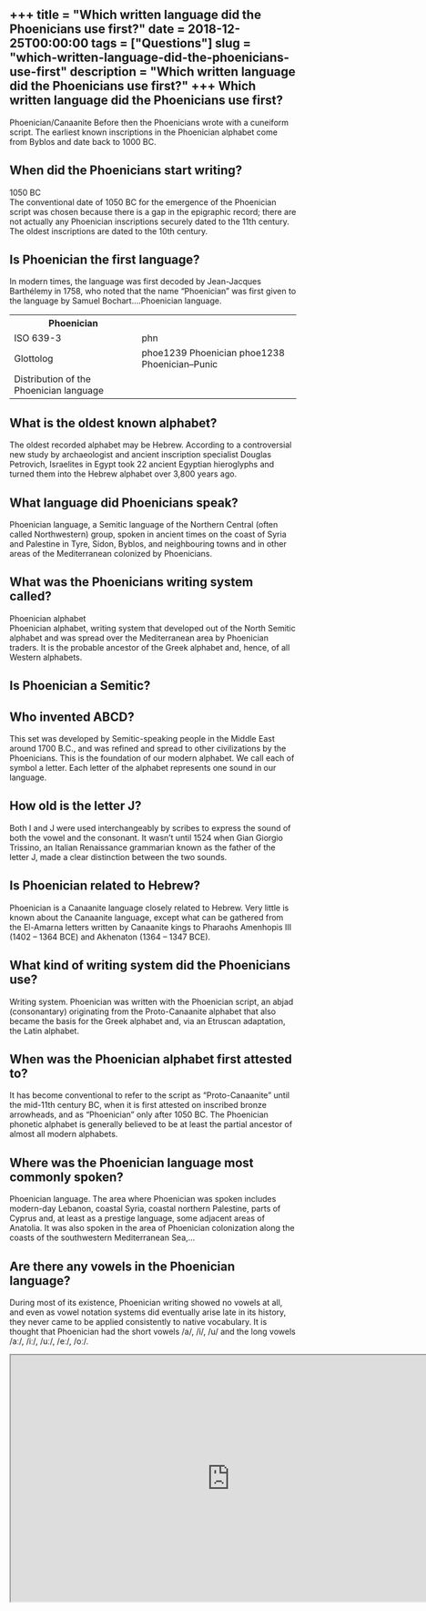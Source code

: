 +++
title = "Which written language did the Phoenicians use first?"
date = 2018-12-25T00:00:00
tags = ["Questions"]
slug = "which-written-language-did-the-phoenicians-use-first"
description = "Which written language did the Phoenicians use first?"
+++
Which written language did the Phoenicians use first?
-----------------------------------------------------

Phoenician/Canaanite Before then the Phoenicians wrote with a cuneiform script. The earliest known inscriptions in the Phoenician alphabet come from Byblos and date back to 1000 BC.

When did the Phoenicians start writing?
---------------------------------------

1050 BC  
The conventional date of 1050 BC for the emergence of the Phoenician script was chosen because there is a gap in the epigraphic record; there are not actually any Phoenician inscriptions securely dated to the 11th century. The oldest inscriptions are dated to the 10th century.

Is Phoenician the first language?
---------------------------------

In modern times, the language was first decoded by Jean-Jacques Barthélemy in 1758, who noted that the name “Phoenician” was first given to the language by Samuel Bochart….Phoenician language.

<table><tr><th>Phoenician</th></tr><tr><td>ISO 639-3</td><td>phn</td></tr><tr><td>Glottolog</td><td>phoe1239 Phoenician phoe1238 Phoenician–Punic</td></tr><tr><td>Distribution of the Phoenician language</td></tr></table>

What is the oldest known alphabet?
----------------------------------

The oldest recorded alphabet may be Hebrew. According to a controversial new study by archaeologist and ancient inscription specialist Douglas Petrovich, Israelites in Egypt took 22 ancient Egyptian hieroglyphs and turned them into the Hebrew alphabet over 3,800 years ago.

What language did Phoenicians speak?
------------------------------------

Phoenician language, a Semitic language of the Northern Central (often called Northwestern) group, spoken in ancient times on the coast of Syria and Palestine in Tyre, Sidon, Byblos, and neighbouring towns and in other areas of the Mediterranean colonized by Phoenicians.

What was the Phoenicians writing system called?
-----------------------------------------------

Phoenician alphabet  
Phoenician alphabet, writing system that developed out of the North Semitic alphabet and was spread over the Mediterranean area by Phoenician traders. It is the probable ancestor of the Greek alphabet and, hence, of all Western alphabets.

Is Phoenician a Semitic?
------------------------

Who invented ABCD?
------------------

This set was developed by Semitic-speaking people in the Middle East around 1700 B.C., and was refined and spread to other civilizations by the Phoenicians. This is the foundation of our modern alphabet. We call each of symbol a letter. Each letter of the alphabet represents one sound in our language.

How old is the letter J?
------------------------

Both I and J were used interchangeably by scribes to express the sound of both the vowel and the consonant. It wasn’t until 1524 when Gian Giorgio Trissino, an Italian Renaissance grammarian known as the father of the letter J, made a clear distinction between the two sounds.

Is Phoenician related to Hebrew?
--------------------------------

Phoenician is a Canaanite language closely related to Hebrew. Very little is known about the Canaanite language, except what can be gathered from the El-Amarna letters written by Canaanite kings to Pharaohs Amenhopis III (1402 – 1364 BCE) and Akhenaton (1364 – 1347 BCE).

What kind of writing system did the Phoenicians use?
----------------------------------------------------

Writing system. Phoenician was written with the Phoenician script, an abjad (consonantary) originating from the Proto-Canaanite alphabet that also became the basis for the Greek alphabet and, via an Etruscan adaptation, the Latin alphabet.

When was the Phoenician alphabet first attested to?
---------------------------------------------------

It has become conventional to refer to the script as “Proto-Canaanite” until the mid-11th century BC, when it is first attested on inscribed bronze arrowheads, and as “Phoenician” only after 1050 BC. The Phoenician phonetic alphabet is generally believed to be at least the partial ancestor of almost all modern alphabets.

Where was the Phoenician language most commonly spoken?
-------------------------------------------------------

Phoenician language. The area where Phoenician was spoken includes modern-day Lebanon, coastal Syria, coastal northern Palestine, parts of Cyprus and, at least as a prestige language, some adjacent areas of Anatolia. It was also spoken in the area of Phoenician colonization along the coasts of the southwestern Mediterranean Sea,…

Are there any vowels in the Phoenician language?
------------------------------------------------

During most of its existence, Phoenician writing showed no vowels at all, and even as vowel notation systems did eventually arise late in its history, they never came to be applied consistently to native vocabulary. It is thought that Phoenician had the short vowels /a/, /i/, /u/ and the long vowels /aː/, /iː/, /uː/, /eː/, /oː/.

<iframe allow="accelerometer; autoplay; clipboard-write; encrypted-media; gyroscope; picture-in-picture" allowfullscreen="" class="__youtube_prefs__  epyt-is-override  no-lazyload" data-no-lazy="1" data-origheight="433" data-origwidth="770" data-skipgform_ajax_framebjll="" height="433" id="_ytid_10278" loading="lazy" src="https://www.youtube.com/embed/-p8OZz5KJoo?enablejsapi=1&autoplay=0&cc_load_policy=0&cc_lang_pref=&iv_load_policy=1&loop=0&modestbranding=0&rel=1&fs=1&playsinline=0&autohide=2&theme=dark&color=red&controls=1&" title="YouTube player" width="770"></iframe>